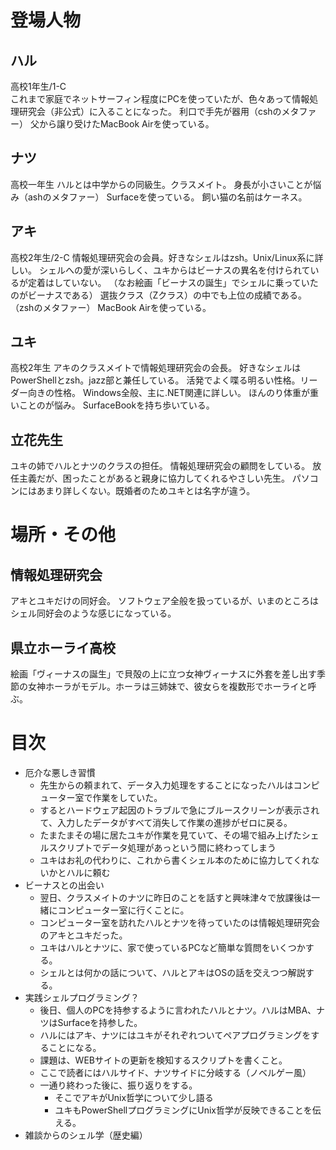 # 登場人物
## ハル
高校1年生/1-C  
これまで家庭でネットサーフィン程度にPCを使っていたが、色々あって情報処理研究会（非公式）に入ることになった。
利口で手先が器用（cshのメタファー）
父から譲り受けたMacBook Airを使っている。  
## ナツ
高校一年生
ハルとは中学からの同級生。クラスメイト。
身長が小さいことが悩み（ashのメタファー）
Surfaceを使っている。
飼い猫の名前はケーネス。
## アキ
高校2年生/2-C
情報処理研究会の会員。好きなシェルはzsh。Unix/Linux系に詳しい。
シェルへの愛が深いらしく、ユキからはビーナスの異名を付けられているが定着はしていない。
（なお絵画「ビーナスの誕生」でシェルに乗っていたのがビーナスである）
選抜クラス（Zクラス）の中でも上位の成績である。（zshのメタファー）
MacBook Airを使っている。
## ユキ
高校2年生
アキのクラスメイトで情報処理研究会の会長。
好きなシェルはPowerShellとzsh。jazz部と兼任している。
活発でよく喋る明るい性格。リーダー向きの性格。
Windows全般、主に.NET関連に詳しい。
ほんのり体重が重いことのが悩み。
SurfaceBookを持ち歩いている。
## 立花先生
ユキの姉でハルとナツのクラスの担任。
情報処理研究会の顧問をしている。
放任主義だが、困ったことがあると親身に協力してくれるやさしい先生。
パソコンにはあまり詳しくない。既婚者のためユキとは名字が違う。

# 場所・その他
## 情報処理研究会
アキとユキだけの同好会。
ソフトウェア全般を扱っているが、いまのところはシェル同好会のような感じになっている。
## 県立ホーライ高校
絵画「ヴィーナスの誕生」で貝殻の上に立つ女神ヴィーナスに外套を差し出す季節の女神ホーラがモデル。ホーラは三姉妹で、彼女らを複数形でホーライと呼ぶ。

# 目次
- 厄介な悪しき習慣
    - 先生からの頼まれて、データ入力処理をすることになったハルはコンピューター室で作業をしていた。
    - するとハードウェア起因のトラブルで急にブルースクリーンが表示されて、入力したデータがすべて消失して作業の進捗がゼロに戻る。
    - たまたまその場に居たユキが作業を見ていて、その場で組み上げたシェルスクリプトでデータ処理があっという間に終わってしまう
    - ユキはお礼の代わりに、これから書くシェル本のために協力してくれないかとハルに頼む
- ビーナスとの出会い
    - 翌日、クラスメイトのナツに昨日のことを話すと興味津々で放課後は一緒にコンピューター室に行くことに。
    - コンピューター室を訪れたハルとナツを待っていたのは情報処理研究会のアキとユキだった。
    - ユキはハルとナツに、家で使っているPCなど簡単な質問をいくつかする。
    - シェルとは何かの話について、ハルとアキはOSの話を交えつつ解説する。
- 実践シェルプログラミング？
    - 後日、個人のPCを持参するように言われたハルとナツ。ハルはMBA、ナツはSurfaceを持参した。
    - ハルにはアキ、ナツにはユキがそれぞれついてペアプログラミングをすることになる。
    - 課題は、WEBサイトの更新を検知するスクリプトを書くこと。
    - ここで読者にはハルサイド、ナツサイドに分岐する（ノベルゲー風）
    - 一通り終わった後に、振り返りをする。
        - そこでアキがUnix哲学について少し語る
        - ユキもPowerShellプログラミングにUnix哲学が反映できることを伝える。
- 雑談からのシェル学（歴史編）










